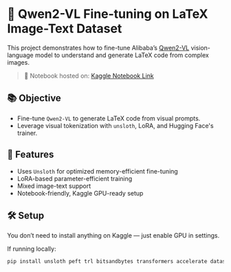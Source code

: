 # 🧠 Qwen2-VL Fine-tuning on LaTeX Image-Text Dataset

This project demonstrates how to fine-tune Alibaba’s [Qwen2-VL](https://huggingface.co/Qwen/Qwen2-VL) vision-language model to understand and generate LaTeX code from complex images.

> 📍 Notebook hosted on: [Kaggle Notebook Link](https://www.kaggle.com/code/yasirfarooqui07/qwen2-vl-finetune-latex)

## 📚 Objective

- Fine-tune `Qwen2-VL` to generate LaTeX code from visual prompts.
- Leverage visual tokenization with `unsloth`, LoRA, and Hugging Face's trainer.

## 🚀 Features

- Uses `Unsloth` for optimized memory-efficient fine-tuning
- LoRA-based parameter-efficient training
- Mixed image-text support
- Notebook-friendly, Kaggle GPU-ready setup

## 🛠 Setup

You don’t need to install anything on Kaggle — just enable GPU in settings.

If running locally:
```bash
pip install unsloth peft trl bitsandbytes transformers accelerate datasets
